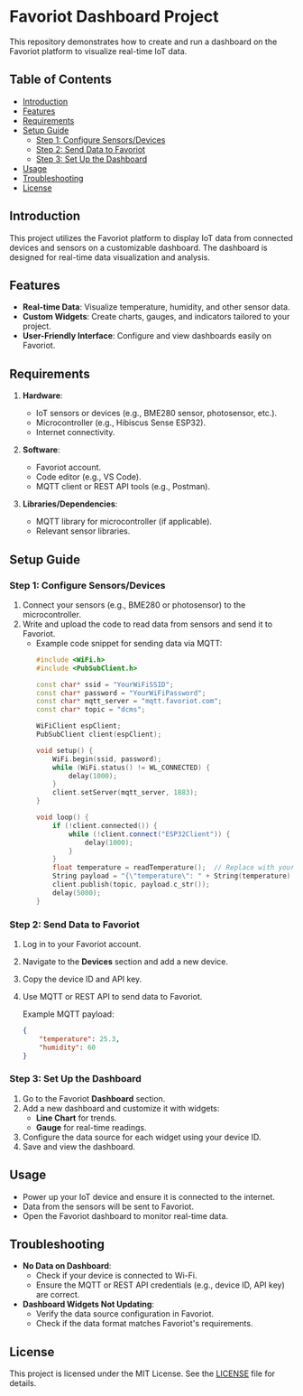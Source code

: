 # Favoriot Dashboard Project

This repository demonstrates how to create and run a dashboard on the Favoriot platform to visualize real-time IoT data.

## Table of Contents

- [Introduction](#introduction)
- [Features](#features)
- [Requirements](#requirements)
- [Setup Guide](#setup-guide)
  - [Step 1: Configure Sensors/Devices](#step-1-configure-sensorsdevices)
  - [Step 2: Send Data to Favoriot](#step-2-send-data-to-favoriot)
  - [Step 3: Set Up the Dashboard](#step-3-set-up-the-dashboard)
- [Usage](#usage)
- [Troubleshooting](#troubleshooting)
- [License](#license)

## Introduction

This project utilizes the Favoriot platform to display IoT data from connected devices and sensors on a customizable dashboard. The dashboard is designed for real-time data visualization and analysis.

## Features

- **Real-time Data**: Visualize temperature, humidity, and other sensor data.
- **Custom Widgets**: Create charts, gauges, and indicators tailored to your project.
- **User-Friendly Interface**: Configure and view dashboards easily on Favoriot.

## Requirements

1. **Hardware**:
   - IoT sensors or devices (e.g., BME280 sensor, photosensor, etc.).
   - Microcontroller (e.g., Hibiscus Sense ESP32).
   - Internet connectivity.

2. **Software**:
   - Favoriot account.
   - Code editor (e.g., VS Code).
   - MQTT client or REST API tools (e.g., Postman).

3. **Libraries/Dependencies**:
   - MQTT library for microcontroller (if applicable).
   - Relevant sensor libraries.

## Setup Guide

### Step 1: Configure Sensors/Devices

1. Connect your sensors (e.g., BME280 or photosensor) to the microcontroller.
2. Write and upload the code to read data from sensors and send it to Favoriot.
   - Example code snippet for sending data via MQTT:
     ```cpp
     #include <WiFi.h>
     #include <PubSubClient.h>

     const char* ssid = "YourWiFiSSID";
     const char* password = "YourWiFiPassword";
     const char* mqtt_server = "mqtt.favoriot.com";
     const char* topic = "dcms";

     WiFiClient espClient;
     PubSubClient client(espClient);

     void setup() {
         WiFi.begin(ssid, password);
         while (WiFi.status() != WL_CONNECTED) {
             delay(1000);
         }
         client.setServer(mqtt_server, 1883);
     }

     void loop() {
         if (!client.connected()) {
             while (!client.connect("ESP32Client")) {
                 delay(1000);
             }
         }
         float temperature = readTemperature();  // Replace with your sensor reading function
         String payload = "{\"temperature\": " + String(temperature) + "}";
         client.publish(topic, payload.c_str());
         delay(5000);
     }
     ```

### Step 2: Send Data to Favoriot

1. Log in to your Favoriot account.
2. Navigate to the **Devices** section and add a new device.
3. Copy the device ID and API key.
4. Use MQTT or REST API to send data to Favoriot.

   Example MQTT payload:
   ```json
   {
       "temperature": 25.3,
       "humidity": 60
   }
   ```

### Step 3: Set Up the Dashboard

1. Go to the Favoriot **Dashboard** section.
2. Add a new dashboard and customize it with widgets:
   - **Line Chart** for trends.
   - **Gauge** for real-time readings.
3. Configure the data source for each widget using your device ID.
4. Save and view the dashboard.

## Usage

- Power up your IoT device and ensure it is connected to the internet.
- Data from the sensors will be sent to Favoriot.
- Open the Favoriot dashboard to monitor real-time data.

## Troubleshooting

- **No Data on Dashboard**:
  - Check if your device is connected to Wi-Fi.
  - Ensure the MQTT or REST API credentials (e.g., device ID, API key) are correct.
- **Dashboard Widgets Not Updating**:
  - Verify the data source configuration in Favoriot.
  - Check if the data format matches Favoriot's requirements.

## License

This project is licensed under the MIT License. See the [LICENSE](LICENSE) file for details.
